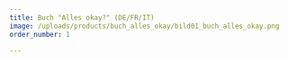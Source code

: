 ```yaml
---
title: Buch "Alles okay?" (DE/FR/IT)
image: /uploads/products/buch_alles_okay/bild01_buch_alles_okay.png
order_number: 1

---
```




<script src="https://www.paypal.com/sdk/js?client-id=BAAM4ufOR539XXSDLPbD0-sSd8gP20yLP_11yppM8x_IDxVLM2AtO0W0vs5QYvx3UrHw7kzGj5BTzSbouY&components=hosted-buttons&disable-funding=venmo&currency=CHF"></script>
<div id="paypal-container-NHEJW77NGURTU"></div>
<script>
  paypal.HostedButtons({
    hostedButtonId: "NHEJW77NGURTU",
  }).render("#paypal-container-NHEJW77NGURTU")
</script>